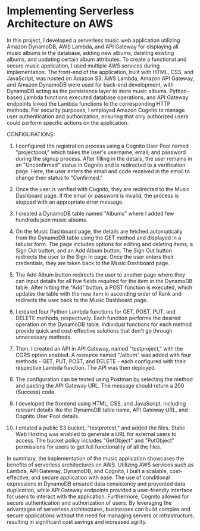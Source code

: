 # Implementing Serverless Architecture on AWS

In this project, I developed a serverless music web application utilizing Amazon DynamoDB, AWS Lambda, and API Gateway for displaying all music albums in the database, adding new albums, deleting existing albums, and updating certain album attributes. To create a functional and secure music application, I used multiple AWS services during implementation. The front-end of the application, built with HTML, CSS, and JavaScript, was hosted on Amazon S3. AWS Lambda, Amazon API Gateway, and Amazon DynamoDB were used for back-end development, with DynamoDB acting as the persistence layer to store music albums. Python-based Lambda functions executed database operations, and API Gateway endpoints linked the Lambda functions to the corresponding HTTP methods. For security purposes, I employed Amazon Cognito to manage user authentication and authorization, ensuring that only authorized users could perform specific actions on the application.

CONFIGURATIONS:

1. I configured the registration process using a Cognito User Pool named "projectpool," which takes the user's username, email, and password during the signup process. After filling in the details, the user remains in an "Unconfirmed" status in Cognito and is redirected to a verification page. Here, the user enters the email and code received in the email to change their status to "Confirmed."

2. Once the user is verified with Cognito, they are redirected to the Music Dashboard page. If the email or password is invalid, the process is stopped with an appropriate error message.

3. I created a DynamoDB table named "Albums" where I added few hundreds json music albums.

4. On the Music Dashboard page, the details are fetched automatically from the DynamoDB table using the GET method and displayed in a tabular form. The page includes options for editing and deleting items, a Sign Out button, and an Add Album button. The Sign Out button redirects the user to the Sign In page. Once the user enters their credentials, they are taken back to the Music Dashboard page.

5. The Add Album button redirects the user to another page where they can input details for all five fields required for the item in the DynamoDB table. After hitting the "Add" button, a POST function is executed, which updates the table with the new item in ascending order of Rank and redirects the user back to the Music Dashboard page.

6. I created four Python Lambda functions for GET, POST, PUT, and DELETE methods, respectively. Each function performs the desired operation on the DynamoDB table. Individual functions for each method provide quick and cost-effective solutions that don't go through unnecessary methods.

7. Then, I created an API in API Gateway, named "testproject," with the CORS option enabled. A resource named "/album" was added with four methods - GET, PUT, POST, and DELETE - each configured with their respective Lambda function. The API was then deployed.

8. The configuration can be tested using Postman by selecting the method and pasting the API Gateway URL. The message should return a 200 (Success) code.

9. I developed the frontend using HTML, CSS, and JavaScript, including relevant details like the DynamoDB table name, API Gateway URL, and Cognito User Pool details.

10. I created a public S3 bucket, "testprotest," and added the files. Static Web Hosting was enabled to generate a URL for external users to access. The bucket policy includes "GetObject" and "PutObject" permissions for users to get full functionality of all the files.

In summary, the implementation of the music application showcases the benefits of serverless architectures on AWS. Utilizing AWS services such as Lambda, API Gateway, DynamoDB, and Cognito, I built a scalable, cost-effective, and secure application with ease. The use of conditional expressions in DynamoDB ensured data consistency and prevented data duplication, while API Gateway endpoints provided a user-friendly interface for users to interact with the application. Furthermore, Cognito allowed for secure authentication and authorization of users. By leveraging the advantages of serverless architectures, businesses can build complex and secure applications without the need for managing servers or infrastructure, resulting in significant cost savings and increased agility.
